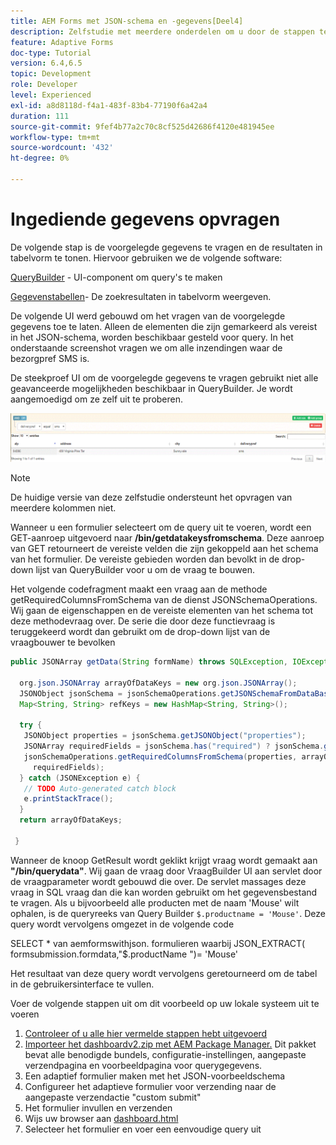 ```yaml
---
title: AEM Forms met JSON-schema en -gegevens[Deel4]
description: Zelfstudie met meerdere onderdelen om u door de stappen te laten lopen die nodig zijn voor het maken van een adaptief formulier met JSON-schema en het opvragen van de verzonden gegevens.
feature: Adaptive Forms
doc-type: Tutorial
version: 6.4,6.5
topic: Development
role: Developer
level: Experienced
exl-id: a8d8118d-f4a1-483f-83b4-77190f6a42a4
duration: 111
source-git-commit: 9fef4b77a2c70c8cf525d42686f4120e481945ee
workflow-type: tm+mt
source-wordcount: '432'
ht-degree: 0%

---
```


# Ingediende gegevens opvragen


De volgende stap is de voorgelegde gegevens te vragen en de resultaten in tabelvorm te tonen. Hiervoor gebruiken we de volgende software:

[QueryBuilder](https://querybuilder.js.org/) - UI-component om query&#39;s te maken

[Gegevenstabellen](https://datatables.net/)- De zoekresultaten in tabelvorm weergeven.

De volgende UI werd gebouwd om het vragen van de voorgelegde gegevens toe te laten. Alleen de elementen die zijn gemarkeerd als vereist in het JSON-schema, worden beschikbaar gesteld voor query. In het onderstaande screenshot vragen we om alle inzendingen waar de bezorgpref SMS is.

De steekproef UI om de voorgelegde gegevens te vragen gebruikt niet alle geavanceerde mogelijkheden beschikbaar in QueryBuilder. Je wordt aangemoedigd om ze zelf uit te proberen.

![querybuilder](assets/querybuilderui.gif)

>[!NOTE]
>
>De huidige versie van deze zelfstudie ondersteunt het opvragen van meerdere kolommen niet.

Wanneer u een formulier selecteert om de query uit te voeren, wordt een GET-aanroep uitgevoerd naar **/bin/getdatakeysfromschema**. Deze aanroep van GET retourneert de vereiste velden die zijn gekoppeld aan het schema van het formulier. De vereiste gebieden worden dan bevolkt in de drop-down lijst van QueryBuilder voor u om de vraag te bouwen.

Het volgende codefragment maakt een vraag aan de methode getRequiredColumnsFromSchema van de dienst JSONSchemaOperations. Wij gaan de eigenschappen en de vereiste elementen van het schema tot deze methodevraag over. De serie die door deze functievraag is teruggekeerd wordt dan gebruikt om de drop-down lijst van de vraagbouwer te bevolken

```java
public JSONArray getData(String formName) throws SQLException, IOException {

  org.json.JSONArray arrayOfDataKeys = new org.json.JSONArray();
  JSONObject jsonSchema = jsonSchemaOperations.getJSONSchemaFromDataBase(formName);
  Map<String, String> refKeys = new HashMap<String, String>();

  try {
   JSONObject properties = jsonSchema.getJSONObject("properties");
   JSONArray requiredFields = jsonSchema.has("required") ? jsonSchema.getJSONArray("required") : null;
   jsonSchemaOperations.getRequiredColumnsFromSchema(properties, arrayOfDataKeys, "", jsonSchema, refKeys,
     requiredFields);
  } catch (JSONException e) {
   // TODO Auto-generated catch block
   e.printStackTrace();
  }
  return arrayOfDataKeys;

 }
```

Wanneer de knoop GetResult wordt geklikt krijgt vraag wordt gemaakt aan **&quot;/bin/querydata&quot;**. Wij gaan de vraag door VraagBuilder UI aan servlet door de vraagparameter wordt gebouwd die over. De servlet massages deze vraag in SQL vraag dan die kan worden gebruikt om het gegevensbestand te vragen. Als u bijvoorbeeld alle producten met de naam &#39;Mouse&#39; wilt ophalen, is de queryreeks van Query Builder `$.productname = 'Mouse'`. Deze query wordt vervolgens omgezet in de volgende code

SELECT &#42; van aemformswithjson.  formulieren waarbij JSON_EXTRACT( formsubmission.formdata,&quot;$.productName &quot;)= &#39;Mouse&#39;

Het resultaat van deze query wordt vervolgens geretourneerd om de tabel in de gebruikersinterface te vullen.

Voer de volgende stappen uit om dit voorbeeld op uw lokale systeem uit te voeren

1. [Controleer of u alle hier vermelde stappen hebt uitgevoerd](part2.md)
1. [Importeer het dashboardv2.zip met AEM Package Manager.](assets/dashboardv2.zip) Dit pakket bevat alle benodigde bundels, configuratie-instellingen, aangepaste verzendpagina en voorbeeldpagina voor querygegevens.
1. Een adaptief formulier maken met het JSON-voorbeeldschema
1. Configureer het adaptieve formulier voor verzending naar de aangepaste verzendactie &quot;custom submit&quot;
1. Het formulier invullen en verzenden
1. Wijs uw browser aan [dashboard.html](http://localhost:4502/content/AemForms/dashboard.html)
1. Selecteer het formulier en voer een eenvoudige query uit
